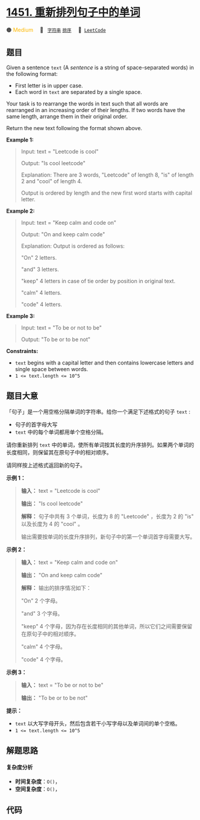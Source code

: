 # [1451. 重新排列句子中的单词](https://leetcode.com/problems/rearrange-words-in-a-sentence)

🟠 <font color=#ffb800>Medium</font>&emsp; 🔖&ensp; [`字符串`](/tag/string.md) [`排序`](/tag/sorting.md)&emsp; 🔗&ensp;[`LeetCode`](https://leetcode.com/problems/rearrange-words-in-a-sentence)

## 题目

Given a sentence `text` (A _sentence_  is a string of space-separated words)
in the following format:

  * First letter is in upper case.
  * Each word in `text` are separated by a single space.

Your task is to rearrange the words in text such that all words are rearranged
in an increasing order of their lengths. If two words have the same length,
arrange them in their original order.

Return the new text following the format shown above.



**Example 1:**

> Input: text = "Leetcode is cool"
> 
> Output: "Is cool leetcode"
> 
> Explanation: There are 3 words, "Leetcode" of length 8, "is" of length 2 and "cool" of length 4.
> 
> Output is ordered by length and the new first word starts with capital letter.

**Example 2:**

> Input: text = "Keep calm and code on"
> 
> Output: "On and keep calm code"
> 
> Explanation: Output is ordered as follows:
> 
> "On" 2 letters.
> 
> "and" 3 letters.
> 
> "keep" 4 letters in case of tie order by position in original text.
> 
> "calm" 4 letters.
> 
> "code" 4 letters.

**Example 3:**

> Input: text = "To be or not to be"
> 
> Output: "To be or to be not"

**Constraints:**

  * `text` begins with a capital letter and then contains lowercase letters and single space between words.
  * `1 <= text.length <= 10^5`


## 题目大意

「句子」是一个用空格分隔单词的字符串。给你一个满足下述格式的句子 `text` :

  * 句子的首字母大写
  * `text` 中的每个单词都用单个空格分隔。

请你重新排列 `text` 中的单词，使所有单词按其长度的升序排列。如果两个单词的长度相同，则保留其在原句子中的相对顺序。

请同样按上述格式返回新的句子。



**示例 1：**

> 
> 
> 
> 
> 
> **输入：** text = "Leetcode is cool"
> 
> **输出：** "Is cool leetcode"
> 
> **解释：** 句子中共有 3 个单词，长度为 8 的 "Leetcode" ，长度为 2 的 "is" 以及长度为 4 的 "cool" 。
> 
> 输出需要按单词的长度升序排列，新句子中的第一个单词首字母需要大写。
> 
> 

**示例 2：**

> 
> 
> 
> 
> 
> **输入：** text = "Keep calm and code on"
> 
> **输出：** "On and keep calm code"
> 
> **解释：** 输出的排序情况如下：
> 
> "On" 2 个字母。
> 
> "and" 3 个字母。
> 
> "keep" 4 个字母，因为存在长度相同的其他单词，所以它们之间需要保留在原句子中的相对顺序。
> 
> "calm" 4 个字母。
> 
> "code" 4 个字母。
> 
> 

**示例 3：**

> 
> 
> 
> 
> 
> **输入：** text = "To be or not to be"
> 
> **输出：** "To be or to be not"
> 
> 



**提示：**

  * `text` 以大写字母开头，然后包含若干小写字母以及单词间的单个空格。
  * `1 <= text.length <= 10^5`


## 解题思路

#### 复杂度分析

- **时间复杂度**：`O()`，
- **空间复杂度**：`O()`，

## 代码

```javascript

```
